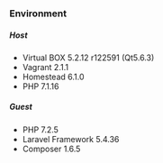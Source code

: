 ### Environment

##### Host
- Virtual BOX 5.2.12 r122591 (Qt5.6.3)
- Vagrant 2.1.1
- Homestead 6.1.0
- PHP 7.1.16

##### Guest
- PHP 7.2.5
- Laravel Framework 5.4.36
- Composer 1.6.5
